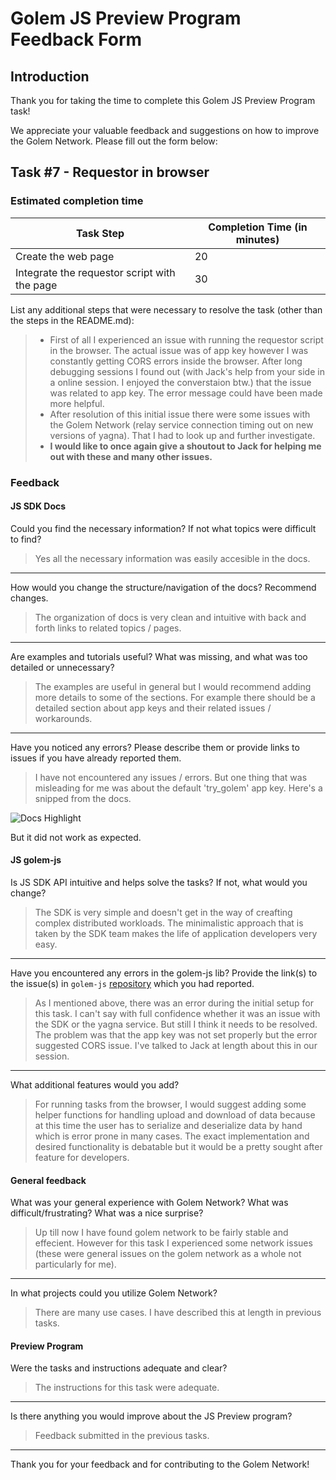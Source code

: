 # Golem JS Preview Program Feedback Form

## Introduction

Thank you for taking the time to complete this Golem JS Preview Program task!

We appreciate your valuable feedback and suggestions on how to improve the Golem Network.
Please fill out the form below:

## Task #7 - Requestor in browser

### Estimated completion time

| Task Step                                    | Completion Time (in minutes) |
| -------------------------------------------- | ---------------------------- |
| Create the web page                          | 20                           |
| Integrate the requestor script with the page | 30                           |

List any additional steps that were necessary to resolve the task (other than the steps in the README.md):

> -   First of all I experienced an issue with running the requestor script in the browser. The actual issue was of app key however I was constantly getting CORS errors inside the browser. After long debugging sessions I found out (with Jack's help from your side in a online session. I enjoyed the converstaion btw.) that the issue was related to app key. The error message could have been made more helpful.
> -   After resolution of this initial issue there were some issues with the Golem Network (relay service connection timing out on new versions of yagna). That I had to look up and further investigate.
> -   **I would like to once again give a shoutout to Jack for helping me out with these and many other issues.**

### Feedback

#### JS SDK Docs

Could you find the necessary information? If not what topics were difficult to find?

> Yes all the necessary information was easily accesible in the docs.

---

How would you change the structure/navigation of the docs? Recommend changes.

> The organization of docs is very clean and intuitive with back and forth links to related topics / pages.

---

Are examples and tutorials useful? What was missing, and what was too detailed or unnecessary?

> The examples are useful in general but I would recommend adding more details to some of the sections. For example there should be a detailed section about app keys and their related issues / workarounds.

---

Have you noticed any errors? Please describe them or provide links to issues if you have already reported them.

> I have not encountered any issues / errors. But one thing that was misleading for me was about the default 'try_golem' app key. Here's a snipped from the docs.

![Docs Highlight](https://i.imgur.com/axjbq4V.png)

But it did not work as expected.

#### JS golem-js

Is JS SDK API intuitive and helps solve the tasks? If not, what would you change?

> The SDK is very simple and doesn't get in the way of creafting complex distributed workloads. The minimalistic approach that is taken by the SDK team makes the life of application developers very easy.

---

Have you encountered any errors in the golem-js lib? Provide the link(s) to the issue(s) in `golem-js` [repository](https://github.com/golemfactory/golem-js/issues) which you had reported.

> As I mentioned above, there was an error during the initial setup for this task. I can't say with full confidence whether it was an issue with the SDK or the yagna service. But still I think it needs to be resolved. The problem was that the app key was not set properly but the error suggested CORS issue. I've talked to Jack at length about this in our session.

---

What additional features would you add?

> For running tasks from the browser, I would suggest adding some helper functions for handling upload and download of data because at this time the user has to serialize and deserialize data by hand which is error prone in many cases. The exact implementation and desired functionality is debatable but it would be a pretty sought after feature for developers.

#### General feedback

What was your general experience with Golem Network? What was difficult/frustrating?
What was a nice surprise?

> Up till now I have found golem network to be fairly stable and effecient. However for this task I experienced some network issues (these were general issues on the golem network as a whole not particularly for me).

---

In what projects could you utilize Golem Network?

> There are many use cases. I have described this at length in previous tasks.

#### Preview Program

Were the tasks and instructions adequate and clear?

> The instructions for this task were adequate.

---

Is there anything you would improve about the JS Preview program?

> Feedback submitted in the previous tasks.

---

Thank you for your feedback and for contributing to the Golem Network!
